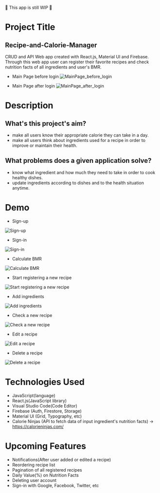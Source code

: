 🚧 This app is still WIP 🚧

# Project Title
## Recipe-and-Calorie-Manager
CRUD and API Web app created with React.js, Material UI and Firebase.
Through this web app user can register their favorite recipes and check nutrition facts of all ingredients and user's BMR.

- Main Page before login
![MainPage_before_login](https://user-images.githubusercontent.com/37167797/126250654-9f98bb7a-99f0-49b3-9524-f43e68fa4058.png)

- Main Page after login
![MainPage_after_login](https://user-images.githubusercontent.com/37167797/126250673-87c2c3dd-6a50-44c8-a57b-c69322764b4c.png)

# Description
## What's this project's aim? 
- make all users know their appropriate calorie they can take in a day.
- make all users think about ingredients used for a recipe in order to improve or maintain their health.

## What problems does a given application solve? 
- know what ingredient and how much they need to take in order to cook healthy dishes.
- update ingredients according to dishes and to the health situation anytime.

# Demo
- Sign-up

![Sign-up](https://media.giphy.com/media/w8mJdZwxk1LtVM8amr/giphy.gif)


- Sign-in
 
![Sign-in](https://media.giphy.com/media/rv3trIXpK8SES3Iixi/giphy.gif)


- Calculate BMR

![Calculate BMR](https://media.giphy.com/media/MV7XvXf0GqQGmAysBs/giphy.gif)


- Start registering a new recipe

![Start registering a new recipe](https://media.giphy.com/media/YqMQi19CUhlx19NzWA/giphy.gif)


- Add ingredients

![Add ingredients](https://media.giphy.com/media/3blIdQZop58AErVZ10/giphy.gif)


- Check a new recipe

![Check a new recipe](https://media.giphy.com/media/BkjM39xobvtWWz5d7S/giphy.gif)


- Edit a recipe

![Edit a recipe](https://media.giphy.com/media/6YaqW1VWXg8rOmP4qJ/giphy.gif)


- Delete a recipe

![Delete a recipe](https://media.giphy.com/media/4JBBnlg3AQRhS3yF7x/giphy.gif) 


# Technologies Used
- JavaScript(language)
- React.js(JavaScript library)
- Visual Studio Code(Code Editor)
- Firebase (Auth, Firestore, Storage)
- Material UI (Grid, Typography, etc)
- Calorie Ninjas (API to fetch data of input ingredient's nutrition facts) -> https://calorieninjas.com/

# Upcoming Features
- Notifications(After user added or edited a recipe)
- Reordering recipe list
- Pagination of all registered recipes
- Daily Value(%) on Nutrition Facts
- Deleting user account
- Sign-in with Google, Facebook, Twitter, etc
